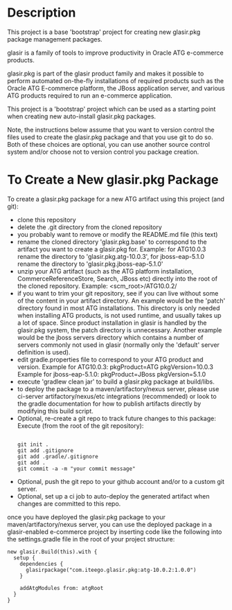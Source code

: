 Description
===========
This project is a base 'bootstrap' project for creating new 
glasir.pkg package management packages. 

glasir is a family of tools to improve productivity in Oracle ATG 
e-commerce products. 

glasir.pkg is part of the glasir product family and makes it possible
to perform automated on-the-fly installations of required products such as 
the Oracle ATG E-commerce platform, the JBoss application server, and 
various ATG products required to run an e-commerce application. 

This project is a 'bootstrap' project which can be used as a starting 
point when creating new auto-install glasir.pkg packages. 

Note, the instructions below assume that you want to version control the 
files used to create the glasir.pkg package and that you use git to do so. 
Both of these choices are optional, you can use another source control system
and/or choose not to version control you package creation. 

To Create a New glasir.pkg Package
==================================
To create a glasir.pkg package for a new ATG artifact using this project (and git): 

  * clone this repository
  * delete the .git directory from the cloned repository
  * you probably want to remove or modify the README.md file (this text)
  * rename the cloned directory 'glasir.pkg.base' to correspond to 
    the artifact you want to create a glasir.pkg for. Example: for 
    ATG10.0.3 rename the directory to 'glasir.pkg.atg-10.0.3', for jboss-eap-5.1.0
    rename the directory to 'glasir.pkg.jboss-eap-5.1.0'
  * unzip your ATG artifact (such as the ATG platform installation, 
    CommerceReferenceStore, Search, JBoss etc) directly into the root of 
    the cloned repository. Example: <scm_root>/ATG10.0.2/
  * if you want to trim your git repository, see if you can live without
    some of the content in your artifact directory. An example would be 
    the 'patch' directory found in most ATG installations. This directory 
    is only needed when installing ATG products, is not used runtime, and 
    usually takes up a lot of space. Since product installation in glasir 
    is handled by the glasir.pkg system, the patch directory is unnecessary. 
    Another example would be the jboss servers directory which contains a number
    of servers commonly not used in glasir (normally only the 'default' server 
    definition is used).
  * edit gradle.properties file to correspond to your ATG product and version. 
    Example for ATG10.0.3: 
    pkgProduct=ATG
    pkgVersion=10.0.3
    Example for jboss-eap-5.1.0: 
    pkgProduct=JBoss
    pkgVersion=5.1.0
  * execute 'gradlew clean jar' to build a glasir.pkg package at 
    build/libs. 
  * to deploy the package to a maven/artifactory/nexus server, please 
    use ci-server artifactory/nexus/etc integrations (recommended)
    or look to the gradle documentation for how to publish artifacts directly 
    by modifying this build script. 
  * Optional, re-create a git repo to track future changes to this package: 
    Execute (from the root of the git repository): 
    <pre><code> 
    git init .
    git add .gitignore
    git add .gradle/.gitignore
    git add .
    git commit -a -m "your commit message"
    </code></pre>
  * Optional, push the git repo to your github account and/or to a custom git server. 
  * Optional, set up a ci job to auto-deploy the generated artifact when changes are 
    committed to this repo. 

once you have deployed the glasir.pkg package to your maven/artifactory/nexus 
server, you can use the deployed package in a glasir-enabled e-commerce project by inserting
code like the following into the settings.gradle file in the root of your project 
structure: 

    new glasir.Build(this).with {
      setup {
        dependencies {
          glasirpackage("com.iteego.glasir.pkg:atg-10.0.2:1.0.0")
        }
    
        addAtgModules from: atgRoot
      }
    }


